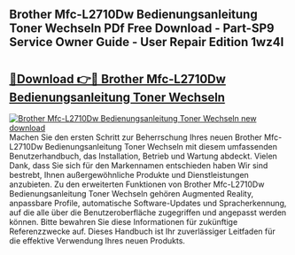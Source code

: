 ## Brother Mfc-L2710Dw Bedienungsanleitung Toner Wechseln PDf Free Download - Part-SP9 Service Owner Guide - User Repair Edition 1wz4I

# <h2><a href="http://df4mnpk.blite.top/?on=Brother+Mfc-L2710Dw+Bedienungsanleitung+Toner+Wechseln">🔗Download 👉🔴 Brother Mfc-L2710Dw Bedienungsanleitung Toner Wechseln</a></h2>

[![Brother Mfc-L2710Dw Bedienungsanleitung Toner Wechseln new download](https://i.imgur.com/lujVjoI.png)](http://df4mnpk.blite.top/?on=Brother+Mfc-L2710Dw+Bedienungsanleitung+Toner+Wechseln)
Machen Sie den ersten Schritt zur Beherrschung Ihres neuen Brother Mfc-L2710Dw Bedienungsanleitung Toner Wechseln mit diesem umfassenden Benutzerhandbuch, das Installation, Betrieb und Wartung abdeckt. Vielen Dank, dass Sie sich für den Markennamen entschieden haben Wir sind bestrebt, Ihnen außergewöhnliche Produkte und Dienstleistungen anzubieten. Zu den erweiterten Funktionen von Brother Mfc-L2710Dw Bedienungsanleitung Toner Wechseln gehören Augmented Reality, anpassbare Profile, automatische Software-Updates und Spracherkennung, auf die alle über die Benutzeroberfläche zugegriffen und angepasst werden können. Bitte bewahren Sie diese Informationen für zukünftige Referenzzwecke auf. Dieses Handbuch ist Ihr zuverlässiger Leitfaden für die effektive Verwendung Ihres neuen Produkts.
